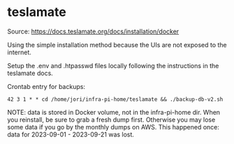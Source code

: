 teslamate
=========

Source: https://docs.teslamate.org/docs/installation/docker

Using the simple installation method because the UIs are not exposed to the internet.

Setup the .env and .htpasswd files locally following the instructions in the teslamate docs.

Crontab entry for backups:

```
42 3 1 * * cd /home/jori/infra-pi-home/teslamate && ./backup-db-v2.sh
```

NOTE: data is stored in Docker volume, not in the infra-pi-home dir.
When you reinstall, be sure to grab a fresh dump first. Otherwise you may lose some data if you go by the monthly dumps on AWS.
This happened once: data for 2023-09-01 - 2023-09-21 was lost.
